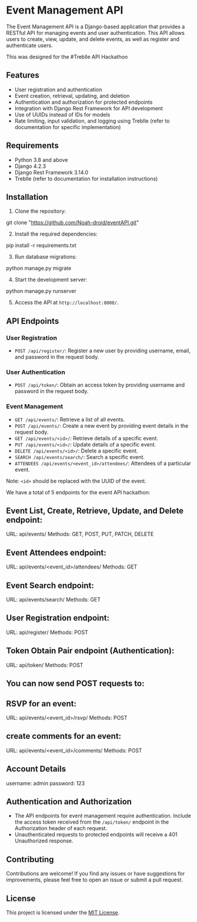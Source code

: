 # Event Management API

The Event Management API is a Django-based application that provides a RESTful API for managing events and user authentication. This API allows users to create, view, update, and delete events, as well as register and authenticate users.

This was designed for the #Treblle API Hackathon

## Features

- User registration and authentication
- Event creation, retrieval, updating, and deletion
- Authentication and authorization for protected endpoints
- Integration with Django Rest Framework for API development
- Use of UUIDs instead of IDs for models
- Rate limiting, input validation, and logging using Treblle (refer to documentation for specific implementation)

## Requirements

- Python 3.8 and above
- Django 4.2.3
- Django Rest Framework 3.14.0
- Treblle (refer to documentation for installation instructions)

## Installation

1. Clone the repository:

git clone "https://github.com/Noah-droid/eventAPI.git"


2. Install the required dependencies:
   
pip install -r requirements.txt


3. Run database migrations:

python manage.py migrate


4. Start the development server:

python manage.py runserver



5. Access the API at `http://localhost:8000/`.

## API Endpoints

### User Registration
- `POST /api/register/`: Register a new user by providing username, email, and password in the request body.

### User Authentication
- `POST /api/token/`: Obtain an access token by providing username and password in the request body.

### Event Management
- `GET /api/events/`: Retrieve a list of all events.
- `POST /api/events/`: Create a new event by providing event details in the request body.
- `GET /api/events/<id>/`: Retrieve details of a specific event.
- `PUT /api/events/<id>/`: Update details of a specific event.
- `DELETE /api/events/<id>/`: Delete a specific event.
- `SEARCH /api/events/search/`: Search a specific event.
- `ATTENDEES /api/events/<event_id>/attendees/`: Attendees of a particular event.

Note: `<id>` should be replaced with the UUID of the event.

We have a total of 5 endpoints for the event API hackathon:
## Event List, Create, Retrieve, Update, and Delete endpoint:
URL: api/events/
Methods: GET, POST, PUT, PATCH, DELETE

## Event Attendees endpoint:
URL: api/events/<event_id>/attendees/
Methods: GET

## Event Search endpoint:
URL: api/events/search/
Methods: GET

## User Registration endpoint:
URL: api/register/
Methods: POST

## Token Obtain Pair endpoint (Authentication):
URL: api/token/
Methods: POST

## You can now send POST requests to:
##  RSVP for an event:
URL: api/events/<event_id>/rsvp/ 
Methods: POST
## create comments for an event:
URL: api/events/<event_id>/comments/
Methods: POST

## Account Details
username: admin
password: 123


## Authentication and Authorization

- The API endpoints for event management require authentication. Include the access token received from the `/api/token/` endpoint in the Authorization header of each request.
- Unauthenticated requests to protected endpoints will receive a 401 Unauthorized response.

## Contributing

Contributions are welcome! If you find any issues or have suggestions for improvements, please feel free to open an issue or submit a pull request.

## License

This project is licensed under the [MIT License](LICENSE).
